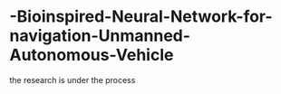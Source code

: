 # -Bioinspired-Neural-Network-for-navigation-Unmanned-Autonomous-Vehicle
the research is under the process 
